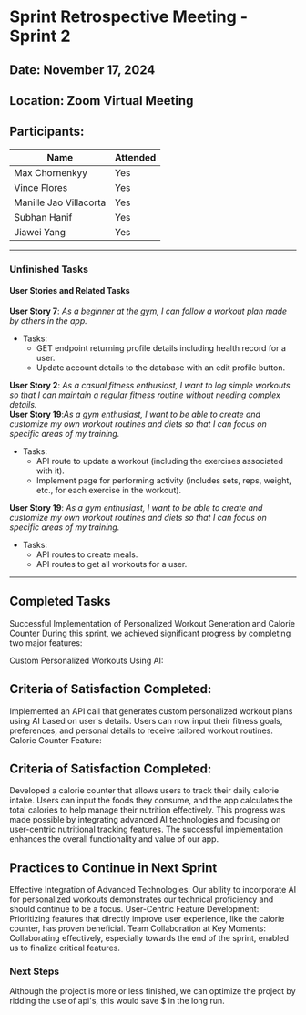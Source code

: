 # Sprint Retrospective Meeting - Sprint 2  

## Date: November 17, 2024  
## Location: Zoom Virtual Meeting  
## Participants:  
| Name                    | Attended |
|-------------------------|----------|  
| Max Chornenkyy          | Yes      |  
| Vince Flores            | Yes      |  
| Manille Jao Villacorta  | Yes      |  
| Subhan Hanif            | Yes      |  
| Jiawei Yang             | Yes      |  

---

### Unfinished Tasks  

#### User Stories and Related Tasks  

**User Story 7**: _As a beginner at the gym, I can follow a workout plan made by others in the app._  
   - Tasks:  
     - GET endpoint returning profile details including health record for a user.  
     - Update account details to the database with an edit profile button.  

**User Story 2**: _As a casual fitness enthusiast, I want to log simple workouts so that I can maintain a regular fitness routine without needing complex details._  
**User Story 19**:_As a gym enthusiast, I want to be able to create and customize my own workout routines and diets so that I can focus on specific areas of my training._  
   - Tasks:  
     - API route to update a workout (including the exercises associated with it).  
     - Implement page for performing activity (includes sets, reps, weight, etc., for each exercise in the workout).  

**User Story 19**: _As a gym enthusiast, I want to be able to create and customize my own workout routines and diets so that I can focus on specific areas of my training._  
   - Tasks:  
     - API routes to create meals.  
     - API routes to get all workouts for a user.  

---

## Completed Tasks
Successful Implementation of Personalized Workout Generation and Calorie Counter
During this sprint, we achieved significant progress by completing two major features:

Custom Personalized Workouts Using AI:

## Criteria of Satisfaction Completed:
Implemented an API call that generates custom personalized workout plans using AI based on user's details.
Users can now input their fitness goals, preferences, and personal details to receive tailored workout routines.
Calorie Counter Feature:

## Criteria of Satisfaction Completed:
Developed a calorie counter that allows users to track their daily calorie intake.
Users can input the foods they consume, and the app calculates the total calories to help manage their nutrition effectively.
This progress was made possible by integrating advanced AI technologies and focusing on user-centric nutritional tracking features. The successful implementation enhances the overall functionality and value of our app.

## Practices to Continue in Next Sprint
Effective Integration of Advanced Technologies: Our ability to incorporate AI for personalized workouts demonstrates our technical proficiency and should continue to be a focus.
User-Centric Feature Development: Prioritizing features that directly improve user experience, like the calorie counter, has proven beneficial.
Team Collaboration at Key Moments: Collaborating effectively, especially towards the end of the sprint, enabled us to finalize critical features.

### Next Steps  

Although the project is more or less finished, we can optimize the project by ridding the use of api's, this would save $ in the long run.
